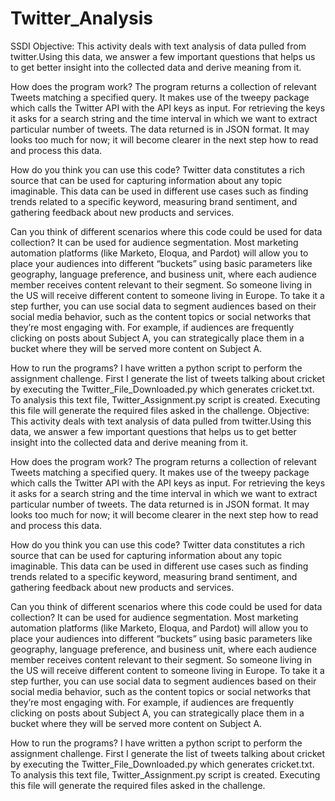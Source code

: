 # Twitter_Analysis
SSDI
Objective:
This activity deals with text analysis of data pulled from twitter.Using this data, we answer a few important questions that helps us to get better insight into the collected data and derive meaning from it.

                   
How does the program work?
The program returns a collection of relevant Tweets matching a specified query. It makes use of the tweepy package which calls the Twitter API with the API keys as input. For retrieving the keys it asks for a search string and the time interval in which we want to extract particular number of tweets. The data returned is in JSON format. It may looks too much for now; it will become clearer in the next step how to read and process this data. 
                   
How do you think you can use this code?
Twitter data constitutes a rich source that can be used for capturing information about any topic imaginable. This data can be used in different use cases such as finding trends related to a specific keyword, measuring brand sentiment, and gathering feedback about new products and services.
              
Can you think of different scenarios where this code could be used for data collection?
It can be used for audience segmentation. Most marketing automation platforms (like Marketo, Eloqua, and Pardot) will allow you to place your audiences into different “buckets” using basic parameters like geography, language preference, and business unit, where each audience member receives content relevant to their segment. So someone living in the US will receive different content to someone living in Europe. To take it a step further, you can use social data to segment audiences based on their social media behavior, such as the content topics or social networks that they’re most engaging with. For example, if audiences are frequently clicking on posts about Subject A, you can strategically place them in a bucket where they will be served more content on Subject A.




How to run the programs?
I have written a python script to perform the assignment challenge. First I generate the list of tweets talking about cricket by executing the Twitter_File_Downloaded.py which generates cricket.txt.
To analysis this text file, Twitter_Assignment.py script is created. Executing this file will generate the required files asked in the challenge.
Objective:
This activity deals with text analysis of data pulled from twitter.Using this data, we answer a few important questions that helps us to get better insight into the collected data and derive meaning from it.

                   
How does the program work?
The program returns a collection of relevant Tweets matching a specified query. It makes use of the tweepy package which calls the Twitter API with the API keys as input. For retrieving the keys it asks for a search string and the time interval in which we want to extract particular number of tweets. The data returned is in JSON format. It may looks too much for now; it will become clearer in the next step how to read and process this data. 
                   
How do you think you can use this code?
Twitter data constitutes a rich source that can be used for capturing information about any topic imaginable. This data can be used in different use cases such as finding trends related to a specific keyword, measuring brand sentiment, and gathering feedback about new products and services.
              
Can you think of different scenarios where this code could be used for data collection?
It can be used for audience segmentation. Most marketing automation platforms (like Marketo, Eloqua, and Pardot) will allow you to place your audiences into different “buckets” using basic parameters like geography, language preference, and business unit, where each audience member receives content relevant to their segment. So someone living in the US will receive different content to someone living in Europe. To take it a step further, you can use social data to segment audiences based on their social media behavior, such as the content topics or social networks that they’re most engaging with. For example, if audiences are frequently clicking on posts about Subject A, you can strategically place them in a bucket where they will be served more content on Subject A.




How to run the programs?
I have written a python script to perform the assignment challenge. First I generate the list of tweets talking about cricket by executing the Twitter_File_Downloaded.py which generates cricket.txt.
To analysis this text file, Twitter_Assignment.py script is created. Executing this file will generate the required files asked in the challenge.

